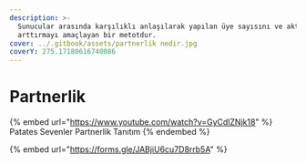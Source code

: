 ```yaml
---
description: >-
  Sunucular arasında karşılıklı anlaşılarak yapılan üye sayısını ve aktifliği
  arttırmayı amaçlayan bir metotdur.
cover: ../.gitbook/assets/partnerlik nedir.jpg
coverY: 275.17180616740086
---
```


# Partnerlik

{% embed url="https://www.youtube.com/watch?v=GyCdlZNjk18" %}
Patates Sevenler Partnerlik Tanıtım
{% endembed %}

{% embed url="https://forms.gle/JABjiU6cu7D8rrb5A" %}
